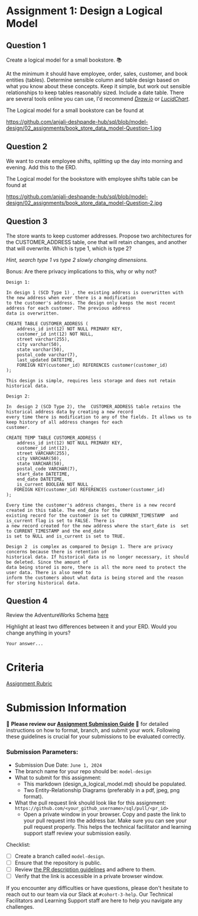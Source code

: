 # Assignment 1: Design a Logical Model

## Question 1
Create a logical model for a small bookstore. 📚

At the minimum it should have employee, order, sales, customer, and book entities (tables). Determine sensible column and table design based on what you know about these concepts. Keep it simple, but work out sensible relationships to keep tables reasonably sized. Include a date table. There are several tools online you can use, I'd recommend [_Draw.io_](https://www.drawio.com/) or [_LucidChart_](https://www.lucidchart.com/pages/).

The Logical model for a small bookstore can be found at 

https://github.com/anjali-deshpande-hub/sql/blob/model-design/02_assignments/book_store_data_model-Question-1.jpg

## Question 2
We want to create employee shifts, splitting up the day into morning and evening. Add this to the ERD.

The Logical model for the bookstore with employee shifts table can be found at 

https://github.com/anjali-deshpande-hub/sql/blob/model-design/02_assignments/book_store_data_model-Question-2.jpg

## Question 3
The store wants to keep customer addresses. Propose two architectures for the CUSTOMER_ADDRESS table, one that will retain changes, and another that will overwrite. Which is type 1, which is type 2?

_Hint, search type 1 vs type 2 slowly changing dimensions._

Bonus: Are there privacy implications to this, why or why not?
```
Design 1:

In design 1 (SCD Type 1) , the existing address is overwritten with the new address when ever there is a modification
to the customer's address. The design only keeps the most recent address for each customer. The previous address
data is overwritten.

CREATE TABLE CUSTOMER_ADDRESS (
	address_id int(12) NOT NULL PRIMARY KEY,
	customer_id int(12) NOT NULL,
	street varchar(255), 
	city varchar(50), 
	state varchar(50), 
	postal_code varchar(7), 
	last_updated DATETIME,
	FOREIGN KEY(customer_id) REFERENCES customer(customer_id)
); 

This design is simple, requires less storage and does not retain historical data. 

Design 2:

In  design 2 (SCD Type 2), the  CUSTOMER_ADDRESS table retains the historical address data by creating a new record
every time there is modification to any of the fields. It allows us to keep history of all address changes for each
customer.

CREATE TEMP TABLE CUSTOMER_ADDRESS ( 
	address_id int(12) NOT NULL PRIMARY KEY, 
	customer_id int(12), 
	street VARCHAR(255), 
	city VARCHAR(50), 
	state VARCHAR(50), 
	postal_code VARCHAR(7), 
	start_date DATETIME, 
	end_date DATETIME, 
	is_current BOOLEAN NOT NULL ,
   FOREIGN KEY(customer_id) REFERENCES customer(customer_id)
); 

Every time the customer's address changes, there is a new record created in this table. The end_date for the
existing record for the customer is set to CURRENT_TIMESTAMP  and is_current flag is set to FALSE. There is
a new record created for the new address where the start_date is  set to CURRENT_TIMESTAMP and the end_date
is set to NULL and is_current is set to TRUE.

Design 2  is complex as compared to Design 1. There are privacy concerns because there is retention of
historical data. If historical data is no longer necessary, it should be deleted. Since the amount of
data being stored is more, there is all the more need to protect the user data. There is also need to
inform the customers about what data is being stored and the reason for storing historical data.

```

## Question 4
Review the AdventureWorks Schema [here](https://i.stack.imgur.com/LMu4W.gif)

Highlight at least two differences between it and your ERD. Would you change anything in yours?
```
Your answer...
```

# Criteria

[Assignment Rubric](./assignment_rubric.md)

# Submission Information

🚨 **Please review our [Assignment Submission Guide](https://github.com/UofT-DSI/onboarding/blob/main/onboarding_documents/submissions.md)** 🚨 for detailed instructions on how to format, branch, and submit your work. Following these guidelines is crucial for your submissions to be evaluated correctly.

### Submission Parameters:
* Submission Due Date: `June 1, 2024`
* The branch name for your repo should be: `model-design`
* What to submit for this assignment:
    * This markdown (design_a_logical_model.md) should be populated.
    * Two Entity-Relationship Diagrams (preferably in a pdf, jpeg, png format).
* What the pull request link should look like for this assignment: `https://github.com/<your_github_username>/sql/pull/<pr_id>`
    * Open a private window in your browser. Copy and paste the link to your pull request into the address bar. Make sure you can see your pull request properly. This helps the technical facilitator and learning support staff review your submission easily.

Checklist:
- [ ] Create a branch called `model-design`.
- [ ] Ensure that the repository is public.
- [ ] Review [the PR description guidelines](https://github.com/UofT-DSI/onboarding/blob/main/onboarding_documents/submissions.md#guidelines-for-pull-request-descriptions) and adhere to them.
- [ ] Verify that the link is accessible in a private browser window.

If you encounter any difficulties or have questions, please don't hesitate to reach out to our team via our Slack at `#cohort-3-help`. Our Technical Facilitators and Learning Support staff are here to help you navigate any challenges.
